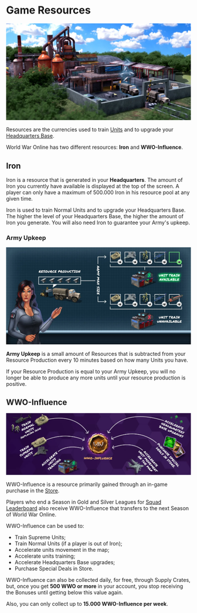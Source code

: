 # Game Resources

![World War Online Resources](../assets/images/header_resources.webp "Game Resources")

Resources are the currencies used to train [Units](unit-intro.md) and to upgrade your
[Headquarters Base](bases.md).

World War Online has two different resources: **Iron** and **WWO-Influence**.

## Iron

Iron is a resource that is generated in your **Headquarters**. The amount of Iron you currently have
available is displayed at the top of the screen. A player can only have a maximum of 500.000 Iron in
his resource pool at any given time.

Iron is used to train Normal Units and to upgrade your Headquarters Base. The higher the level of
your Headquarters Base, the higher the amount of Iron you generate. You will also need Iron to
guarantee your Army's upkeep.

### Army Upkeep

![Army Upkeep](../assets/images/resources_upkeep.webp "Army Upkeep Resources")

**Army Upkeep** is a small amount of Resources that is subtracted from your Resource Production
every 10 minutes based on how many Units you have.

If your Resource Production is equal to your Army Upkeep, you will no longer be able to produce any
more units until your resource production is positive.

## WWO-Influence

![World War Online Resources](../assets/images/resources_wwo.webp "Game Resources")

WWO-Influence is a resource primarily gained through an in-game purchase in the [Store](store.md).

Players who end a Season in Gold and Silver Leagues for [Squad Leaderboard](leaderboard-squad.md)
also receive WWO-Influence that transfers to the next Season of World War Online.

WWO-Influence can be used to:

-   Train Supreme Units;
-   Train Normal Units (if a player is out of Iron);
-   Accelerate units movement in the map;
-   Accelerate units training;
-   Accelerate Headquarters Base upgrades;
-   Purchase Special Deals in Store.

WWO-Influence can also be collected daily, for free, through Supply Crates, but, once you get **500
WWO or more** in your account, you stop receiving the Bonuses until getting below this value again.

Also, you can only collect up to **15.000 WWO-Influence per week**.
